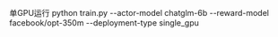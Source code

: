 
单GPU运行
python train.py --actor-model chatglm-6b  --reward-model facebook/opt-350m --deployment-type single_gpu
